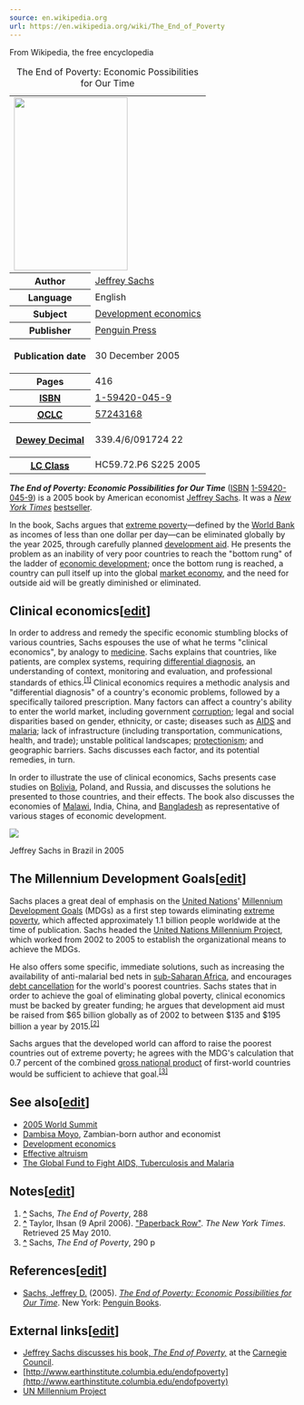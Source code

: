 ```yaml
---
source: en.wikipedia.org
url: https://en.wikipedia.org/wiki/The_End_of_Poverty
---
```


From Wikipedia, the free encyclopedia

<table><caption>The End of Poverty: Economic Possibilities for Our Time<span title="ctx_ver=Z39.88-2004&amp;rft_val_fmt=info%3Aofi%2Ffmt%3Akev%3Amtx%3Abook&amp;rft.genre=book&amp;rft.btitle=The+End+of+Poverty%3A+Economic+Possibilities+for+Our+Time&amp;rft.author=%5B%5BJeffrey+Sachs%5D%5D&amp;rft.date=30+December+2005&amp;rft.pub=%5B%5BPenguin+Press%5D%5D&amp;rft.pages=416&amp;rft_id=info:oclcnum/57243168"></span></caption><tbody><tr><td colspan="2"><span typeof="mw:File"><a href="https://en.wikipedia.org/wiki/File:End_of_poverty.jpg"><img src="https://upload.wikimedia.org/wikipedia/en/thumb/d/d4/End_of_poverty.jpg/200px-End_of_poverty.jpg" decoding="async" width="200" height="305" srcset="https://upload.wikimedia.org/wikipedia/en/d/d4/End_of_poverty.jpg 1.5x" data-file-width="256" data-file-height="390"></a></span></td></tr><tr><th scope="row">Author</th><td><a href="https://en.wikipedia.org/wiki/Jeffrey_Sachs" title="Jeffrey Sachs">Jeffrey Sachs</a></td></tr><tr><th scope="row">Language</th><td>English</td></tr><tr><th scope="row">Subject</th><td><a href="https://en.wikipedia.org/wiki/Development_economics" title="Development economics">Development economics</a></td></tr><tr><th scope="row">Publisher</th><td><a href="https://en.wikipedia.org/wiki/Penguin_Press" title="Penguin Press">Penguin Press</a></td></tr><tr><th scope="row"><p>Publication date</p></th><td>30 December 2005</td></tr><tr><th scope="row">Pages</th><td>416</td></tr><tr><th scope="row"><a href="https://en.wikipedia.org/wiki/ISBN_(identifier)" title="ISBN (identifier)">ISBN</a></th><td><a href="https://en.wikipedia.org/wiki/Special:BookSources/1-59420-045-9" title="Special:BookSources/1-59420-045-9">1-59420-045-9</a></td></tr><tr><th scope="row"><a href="https://en.wikipedia.org/wiki/OCLC_(identifier)" title="OCLC (identifier)"><abbr title="Online Computer Library Center number">OCLC</abbr></a></th><td><a rel="nofollow" href="https://www.worldcat.org/oclc/57243168">57243168</a></td></tr><tr><th scope="row"><div><p><a href="https://en.wikipedia.org/wiki/Dewey_Decimal_Classification" title="Dewey Decimal Classification">Dewey Decimal</a></p></div></th><td>339.4/6/091724 22</td></tr><tr><th scope="row"><a href="https://en.wikipedia.org/wiki/LCC_(identifier)" title="LCC (identifier)"><abbr title="Library of Congress Classification">LC&nbsp;Class</abbr></a></th><td>HC59.72.P6 S225 2005</td></tr></tbody></table>

_**The End of Poverty: Economic Possibilities for Our Time**_ ([ISBN](https://en.wikipedia.org/wiki/ISBN_(identifier) "ISBN (identifier)") [1-59420-045-9](https://en.wikipedia.org/wiki/Special:BookSources/1-59420-045-9 "Special:BookSources/1-59420-045-9")) is a 2005 book by American economist [Jeffrey Sachs](https://en.wikipedia.org/wiki/Jeffrey_Sachs "Jeffrey Sachs"). It was a _[New York Times](https://en.wikipedia.org/wiki/The_New_York_Times "The New York Times")_ [bestseller](https://en.wikipedia.org/wiki/New_York_Times_Best_Seller_list "New York Times Best Seller list").

In the book, Sachs argues that [extreme poverty](https://en.wikipedia.org/wiki/Extreme_poverty "Extreme poverty")—defined by the [World Bank](https://en.wikipedia.org/wiki/World_Bank_Group "World Bank Group") as incomes of less than one dollar per day—can be eliminated globally by the year 2025, through carefully planned [development aid](https://en.wikipedia.org/wiki/Development_aid "Development aid"). He presents the problem as an inability of very poor countries to reach the "bottom rung" of the ladder of [economic development](https://en.wikipedia.org/wiki/Economic_development "Economic development"); once the bottom rung is reached, a country can pull itself up into the global [market economy](https://en.wikipedia.org/wiki/Market_economy "Market economy"), and the need for outside aid will be greatly diminished or eliminated.

## Clinical economics\[[edit](https://en.wikipedia.org/w/index.php?title=The_End_of_Poverty&action=edit&section=1 "Edit section: Clinical economics")\]

In order to address and remedy the specific economic stumbling blocks of various countries, Sachs espouses the use of what he terms "clinical economics", by analogy to [medicine](https://en.wikipedia.org/wiki/Medicine "Medicine"). Sachs explains that countries, like patients, are complex systems, requiring [differential diagnosis](https://en.wikipedia.org/wiki/Differential_diagnosis "Differential diagnosis"), an understanding of context, monitoring and evaluation, and professional standards of ethics.<sup id="cite_ref-1"><a href="https://en.wikipedia.org/wiki/The_End_of_Poverty#cite_note-1">[1]</a></sup> Clinical economics requires a methodic analysis and "differential diagnosis" of a country's economic problems, followed by a specifically tailored prescription. Many factors can affect a country's ability to enter the world market, including government [corruption](https://en.wikipedia.org/wiki/Political_corruption "Political corruption"); legal and social disparities based on gender, ethnicity, or caste; diseases such as [AIDS](https://en.wikipedia.org/wiki/AIDS "AIDS") and [malaria](https://en.wikipedia.org/wiki/Malaria "Malaria"); lack of infrastructure (including transportation, communications, health, and trade); unstable political landscapes; [protectionism](https://en.wikipedia.org/wiki/Protectionism "Protectionism"); and geographic barriers. Sachs discusses each factor, and its potential remedies, in turn.

In order to illustrate the use of clinical economics, Sachs presents case studies on [Bolivia](https://en.wikipedia.org/wiki/Bolivia "Bolivia"), Poland, and Russia, and discusses the solutions he presented to those countries, and their effects. The book also discusses the economies of [Malawi](https://en.wikipedia.org/wiki/Malawi "Malawi"), India, China, and [Bangladesh](https://en.wikipedia.org/wiki/Bangladesh "Bangladesh") as representative of various stages of economic development.

[![](https://upload.wikimedia.org/wikipedia/commons/thumb/9/9b/Jeffrey_sachs_in_Brazil.jpg/220px-Jeffrey_sachs_in_Brazil.jpg)](https://en.wikipedia.org/wiki/File:Jeffrey_sachs_in_Brazil.jpg)

Jeffrey Sachs in Brazil in 2005

## The Millennium Development Goals\[[edit](https://en.wikipedia.org/w/index.php?title=The_End_of_Poverty&action=edit&section=2 "Edit section: The Millennium Development Goals")\]

Sachs places a great deal of emphasis on the [United Nations](https://en.wikipedia.org/wiki/United_Nations "United Nations")' [Millennium Development Goals](https://en.wikipedia.org/wiki/Millennium_Development_Goals "Millennium Development Goals") (MDGs) as a first step towards eliminating [extreme poverty](https://en.wikipedia.org/wiki/Extreme_poverty "Extreme poverty"), which affected approximately 1.1 billion people worldwide at the time of publication. Sachs headed the [United Nations Millennium Project](https://en.wikipedia.org/wiki/United_Nations_Millennium_Project "United Nations Millennium Project"), which worked from 2002 to 2005 to establish the organizational means to achieve the MDGs.

He also offers some specific, immediate solutions, such as increasing the availability of anti-malarial bed nets in [sub-Saharan Africa](https://en.wikipedia.org/wiki/Sub-Saharan_Africa "Sub-Saharan Africa"), and encourages [debt cancellation](https://en.wikipedia.org/wiki/Debt_relief "Debt relief") for the world's poorest countries. Sachs states that in order to achieve the goal of eliminating global poverty, clinical economics must be backed by greater funding; he argues that development aid must be raised from $65 billion globally as of 2002 to between $135 and $195 billion a year by 2015.<sup id="cite_ref-2"><a href="https://en.wikipedia.org/wiki/The_End_of_Poverty#cite_note-2">[2]</a></sup>

Sachs argues that the developed world can afford to raise the poorest countries out of extreme poverty; he agrees with the MDG's calculation that 0.7 percent of the combined [gross national product](https://en.wikipedia.org/wiki/Gross_national_product "Gross national product") of first-world countries would be sufficient to achieve that goal.<sup id="cite_ref-3"><a href="https://en.wikipedia.org/wiki/The_End_of_Poverty#cite_note-3">[3]</a></sup>

## See also\[[edit](https://en.wikipedia.org/w/index.php?title=The_End_of_Poverty&action=edit&section=3 "Edit section: See also")\]

-   [2005 World Summit](https://en.wikipedia.org/wiki/2005_World_Summit "2005 World Summit")
-   [Dambisa Moyo](https://en.wikipedia.org/wiki/Dambisa_Moyo "Dambisa Moyo"), Zambian-born author and economist
-   [Development economics](https://en.wikipedia.org/wiki/Development_economics "Development economics")
-   [Effective altruism](https://en.wikipedia.org/wiki/Effective_altruism "Effective altruism")
-   [The Global Fund to Fight AIDS, Tuberculosis and Malaria](https://en.wikipedia.org/wiki/The_Global_Fund_to_Fight_AIDS,_Tuberculosis_and_Malaria "The Global Fund to Fight AIDS, Tuberculosis and Malaria")

## Notes\[[edit](https://en.wikipedia.org/w/index.php?title=The_End_of_Poverty&action=edit&section=4 "Edit section: Notes")\]

1.  **[^](https://en.wikipedia.org/wiki/The_End_of_Poverty#cite_ref-1 "Jump up")** Sachs, _The End of Poverty_, 288
2.  **[^](https://en.wikipedia.org/wiki/The_End_of_Poverty#cite_ref-2 "Jump up")** Taylor, Ihsan (9 April 2006). ["Paperback Row"](https://query.nytimes.com/gst/fullpage.html?res=980CEEDA1230F93AA35757C0A9609C8B63). _The New York Times_. Retrieved 25 May 2010.
3.  **[^](https://en.wikipedia.org/wiki/The_End_of_Poverty#cite_ref-3 "Jump up")** Sachs, _The End of Poverty_, 290 p

## References\[[edit](https://en.wikipedia.org/w/index.php?title=The_End_of_Poverty&action=edit&section=5 "Edit section: References")\]

-   [Sachs, Jeffrey D.](https://en.wikipedia.org/wiki/Jeffrey_Sachs "Jeffrey Sachs") (2005). [_The End of Poverty: Economic Possibilities for Our Time_](https://archive.org/details/endofpovertyecon00sach). New York: [Penguin Books](https://en.wikipedia.org/wiki/Penguin_Books "Penguin Books").

## External links\[[edit](https://en.wikipedia.org/w/index.php?title=The_End_of_Poverty&action=edit&section=6 "Edit section: External links")\]

-   [Jeffrey Sachs discusses his book, _The End of Poverty,_](https://web.archive.org/web/20060927153107/http://www.cceia.org/resources/transcripts/5132.html) at the [Carnegie Council](https://en.wikipedia.org/wiki/Carnegie_Council "Carnegie Council").
-   [http://www.earthinstitute.columbia.edu/endofpoverty](http://www.earthinstitute.columbia.edu/endofpoverty)
-   [UN Millennium Project](http://www.unmillenniumproject.org/)
